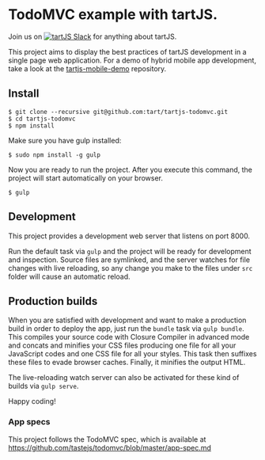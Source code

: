 # TodoMVC example with tartJS.

Join us on [![tartJS Slack](http://slack.tartjs.org/badge.svg)](http://slack.tartjs.org) for anything about tartJS.

This project aims to display the best practices of tartJS development in a single page web application. For a demo of hybrid mobile app development, take a look at the [tartjs-mobile-demo](https://github.com/tart/tartjs-mobile-demo) repository.

## Install

```
$ git clone --recursive git@github.com:tart/tartjs-todomvc.git
$ cd tartjs-todomvc
$ npm install
```

Make sure you have gulp installed:
```
$ sudo npm install -g gulp
```

Now you are ready to run the project. After you execute this command, the project will start automatically on your browser.
```
$ gulp
```

## Development

This project provides a development web server that listens on port 8000.

Run the default task via `gulp` and the project will be ready for development and inspection. Source files are symlinked, and the server watches for file changes with live reloading, so any change you make to the files under `src` folder will cause an automatic reload.

## Production builds

When you are satisfied with development and want to make a production build in order to deploy the app, just run the `bundle` task via `gulp bundle`. This compiles your source code with Closure Compiler in advanced mode and concats and minifies your CSS files producing one file for all your JavaScript codes and one CSS file for all your styles. This task then suffixes these files to evade browser caches. Finally, it minifies the output HTML.

The live-reloading watch server can also be activated for these kind of builds via `gulp serve`.

Happy coding!
 
### App specs
This project follows the TodoMVC spec, which is available at https://github.com/tastejs/todomvc/blob/master/app-spec.md
